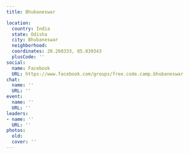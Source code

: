 ```yaml
---
title: Bhubaneswar

location:
  country: India
  state: Odisha
  city: Bhubaneswar
  neighborhood: 
  coordinates: 20.260333, 85.839343
  plusCode: ''
social:
  name: Facebook
  URL: https://www.facebook.com/groups/free.code.camp.bhubaneswar
chat:
  name: ''
  URL: ''
event:
  name: ''
  URL: ''
leaders:
- name: ''
  URL: ''
photos:
  old: 
  cover: ''
---
```

